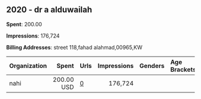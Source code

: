 ## 2020 - dr a alduwailah 
**Spent**: 200.00

**Impressions**: 176,724

**Billing Addresses**: street 118,fahad alahmad,00965,KW

|Organization|Spent|Urls|Impressions|Genders|Age Brackets|Country Codes|
|:---|---:|:---|---:|:---|:---|:---|
|nahi|200.00 USD|[0](https://www.snap.com/political-ads/asset/73a0280df1d0139fa7515704b9a628513ccb3cbcad231cdfd18abb35cb240344?mediaType=mp4)|176,724|||kuwait|
